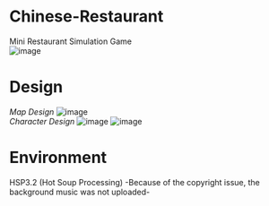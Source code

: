 # Chinese-Restaurant
Mini Restaurant Simulation Game  
![image](https://user-images.githubusercontent.com/104482322/206732820-7789d799-ac70-4299-9ada-a3dd55a7ab23.png)  
# Design  
*Map Design*
![image](https://user-images.githubusercontent.com/104482322/206733167-1152ffc9-a8c7-4144-aa2b-977b4a015eb1.png)  
*Character Design*
![image](https://user-images.githubusercontent.com/104482322/206733219-acad2bad-39d3-45b2-be06-8c3eda751b27.png)
![image](https://user-images.githubusercontent.com/104482322/206733412-121c5655-5163-47d3-88c6-55c10cdfa839.png)
# Environment
HSP3.2 (Hot Soup Processing)
-Because of the copyright issue, the background music was not uploaded-
